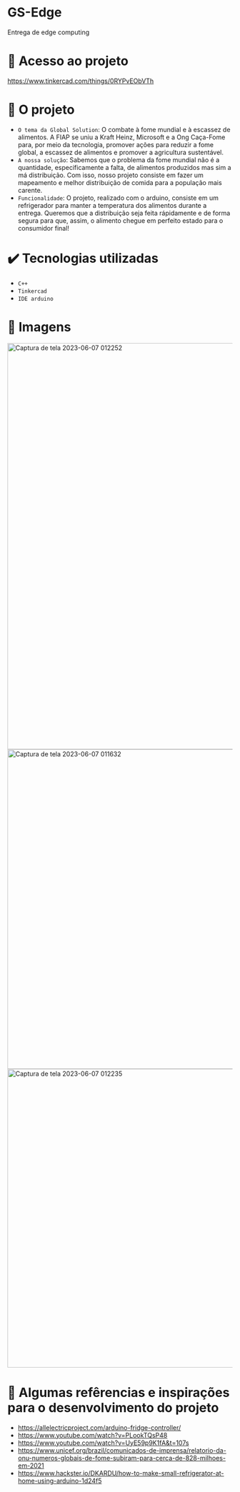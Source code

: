 # GS-Edge
Entrega de edge computing


# 📁 Acesso ao projeto
https://www.tinkercad.com/things/0RYPvEObVTh

# 🔨 O projeto

- `O tema da Global Solution`: O combate à fome mundial e à escassez de alimentos. A FIAP se uniu a Kraft  Heinz, Microsoft e a Ong Caça-Fome para, por meio da tecnologia, promover ações para reduzir a fome global, a escassez de alimentos e promover a agricultura  sustentável.
- `A nossa solução`: Sabemos que o problema da fome mundial não é a quantidade, especificamente a falta, de alimentos produzidos mas sim a má distribuição. Com isso, nosso projeto consiste em fazer um mapeamento e melhor distribuição de comida para a população mais carente.
- `Funcionalidade`: O projeto, realizado com o arduino, consiste em um refrigerador para manter a temperatura dos alimentos durante a entrega. Queremos que a distribuição seja feita rápidamente e de forma segura para que, assim, o alimento chegue em perfeito estado para o consumidor final! 

# ✔️ Tecnologias utilizadas

- ``C++``
- ``Tinkercad``
- ``IDE arduino``

# 🪩 Imagens
<img width="910" alt="Captura de tela 2023-06-07 012252" src="https://github.com/LivNS/GS-Edge/assets/118857876/90ca1111-092f-4697-ab59-c5d424d21877">

<img width="716" alt="Captura de tela 2023-06-07 011632" src="https://github.com/LivNS/GS-Edge/assets/118857876/8a3fb257-2cd1-489c-88d0-e69a442c74bf">

<img width="669" alt="Captura de tela 2023-06-07 012235" src="https://github.com/LivNS/GS-Edge/assets/118857876/28b905d3-ba59-4a2b-bc65-0b98d8681fe2">


# 📱 Algumas refêrencias e inspirações para o desenvolvimento do projeto

- https://allelectricproject.com/arduino-fridge-controller/
- https://www.youtube.com/watch?v=PLookTQsP48
- https://www.youtube.com/watch?v=UyE59p9K1fA&t=107s
- https://www.unicef.org/brazil/comunicados-de-imprensa/relatorio-da-onu-numeros-globais-de-fome-subiram-para-cerca-de-828-milhoes-em-2021
- https://www.hackster.io/DKARDU/how-to-make-small-refrigerator-at-home-using-arduino-1d24f5


